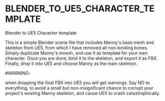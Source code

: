 # BLENDER_TO_UE5_CHARACTER_TEMPLATE
Blender to UE5 Character template

This is a simple Blender scene file that includes Manny's base mesh and skeleton from UE5, from which I have removed all non-binding bones. Simply duplicate Manny's mnesh, and use it as template for your own character. Once you are done, bind it to the skeleton, and export it as FBX. Finally, drop it into UE5 and choose Manny as the main skeleton.

#WARNING:

when dropping the final FBX into UE5 you will get warnings. Say NO to everything, to avoid a small but non-insignificant chance to corrupt your project's existing Manny skeleton, and cause UE5 to crash catastrophically.

